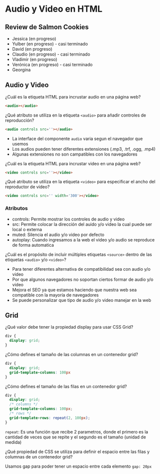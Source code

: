 # Audio y Video en HTML

## Review de Salmon Cookies

- Jessica (en progreso)
- Yulber (en progreso) - casi terminado
- David (en progreso)
- Claudio (en progreso) - casi terminado
- Vladimir (en progreso)
- Verónica (en progreso) - casi terminado
- Georgina

## Audio y Video

¿Cuál es la etiqueta HTML para incrustar audio en una página web?

```html
<audio></audio>
```

¿Qué atributo se utiliza en la etiqueta `<audio>` para añadir controles de reproducción?

```html
<audio controls src=''></audio>
```

- La interface del componente `audio` varia segun el navegador que usemos
- Los audios pueden tener diferentes extensiones (.mp3, .trf, .ogg, .mp4)
- Algunas extensiones no son campatibles con los navegadores

¿Cuál es la etiqueta HTML para incrustar video en una página web?

```html
<video controls src=''></video>
```

¿Qué atributo se utiliza en la etiqueta `<video>` para especificar el ancho del reproductor de video?

```html
<video controls src='' width='300'></video>
```

### Atributos

- controls: Permite mostrar los controles de audio y video
- src: Permite colocar la dirección del auido y/o video la cual puede ser local o externa
- muted: Silencia el audio y/o video por defecto
- autoplay: Cuando ingresamos a la web el video y/o audio se reproduce de forma automatica

¿Cuál es el propósito de incluir múltiples etiquetas `<source>` dentro de las etiquetas `<audio>` y/o `<video>`?

- Para tener diferentes alternativa de compatibilidad sea con audio y/o video
- Por que algunos navegadores no soportan ciertos formar de audio y/o video
- Mejora el SEO ya que estamos haciendo que nuestra web sea compatible con la mayoría de navegadores
- Se puede personalizar que tipo de audio y/o video manejar en la web

## Grid

¿Qué valor debe tener la propiedad display para usar CSS Grid?

```css
div {
  display: grid;
}
```

¿Cómo defines el tamaño de las columnas en un contenedor grid?

```css
div {
  display: grid;
  grid-template-columns: 100px
}
```

¿Cómo defines el tamaño de las filas en un contenedor grid?

```css
div {
  display: grid;
  /* columns */
  grid-template-columns: 100px;
  /* rows */
  grid-template-rows: repeat(2, 100px);
}
```

`repeat`: Es una función que recibe 2 parametros, donde el primero es la cantidad de veces que se repite y el segundo es el tamaño (unidad de medida)

¿Qué propiedad de CSS se utiliza para definir el espacio entre las filas y columnas de un contenedor grid?

Usamos gap para poder tener un espacio entre cada elemento
`gap: 20px`
